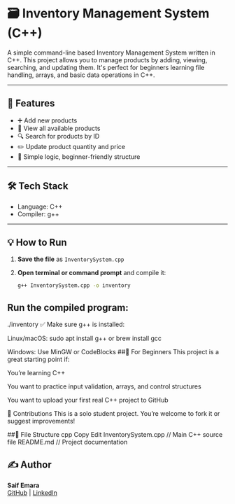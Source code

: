 # 🗃️ Inventory Management System (C++)

A simple command-line based Inventory Management System written in C++. This project allows you to manage products by adding, viewing, searching, and updating them. It's perfect for beginners learning file handling, arrays, and basic data operations in C++.

---

## 📌 Features

- ➕ Add new products  
- 👀 View all available products  
- 🔍 Search for products by ID  
- ✏️ Update product quantity and price  
- 🧠 Simple logic, beginner-friendly structure

---

## 🛠️ Tech Stack

- Language: C++  
- Compiler: g++

---

## 💡 How to Run

1. **Save the file** as `InventorySystem.cpp`  
2. **Open terminal or command prompt** and compile it:

   ```bash
   g++ InventorySystem.cpp -o inventory
## Run the compiled program:
./inventory
✅ Make sure g++ is installed:

Linux/macOS: sudo apt install g++ or brew install gcc

Windows: Use MinGW or CodeBlocks
##🔰 For Beginners
This project is a great starting point if:

You’re learning C++

You want to practice input validation, arrays, and control structures

You want to upload your first real C++ project to GitHub

🙌 Contributions
This is a solo student project. You’re welcome to fork it or suggest improvements!

##📂 File Structure
cpp
Copy
Edit
InventorySystem.cpp      // Main C++ source file
README.md                // Project documentation

## ✍️ Author
**Saif Emara**  
[GitHub](https://github.com/saif-emara) | [LinkedIn](https://www.linkedin.com/in/saif-emara-51a777377)
